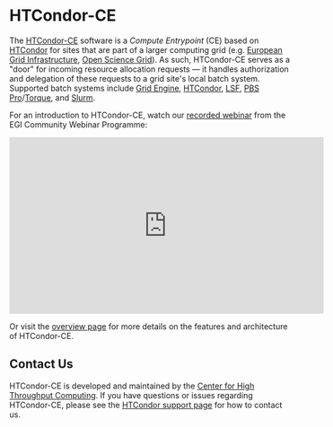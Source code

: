HTCondor-CE
===========

The [HTCondor-CE](overview) software is a *Compute Entrypoint* (CE) based on [HTCondor](http://htcondor.org) for sites
that are part of a larger computing grid
(e.g. [European Grid Infrastructure](https://www.egi.eu/), [Open Science Grid](https://opensciencegrid.org/)).
As such, HTCondor-CE serves as a "door" for incoming resource allocation requests — it handles authorization and
delegation of these requests to a grid site's local batch system.
Supported batch systems include
[Grid Engine](http://www.univa.com/products/),
[HTCondor](http://htcondor.org),
[LSF](https://www.ibm.com/us-en/marketplace/hpc-workload-management),
[PBS Pro](https://www.pbsworks.com/PBSProduct.aspx?n=Altair-PBS-Professional&c=Overview-and-Capabilities)/[Torque](https://adaptivecomputing.com/cherry-services/torque-resource-manager/),
and [Slurm](https://slurm.schedmd.com/).

For an introduction to HTCondor-CE, watch our [recorded webinar](https://www.youtube.com/embed/6IWaMbofG7M) from the EGI
Community Webinar Programme:

<iframe width="560" height="315" src="https://www.youtube.com/embed/6IWaMbofG7M" frameborder="0" allow="accelerometer; autoplay; encrypted-media; gyroscope; picture-in-picture" allowfullscreen>
</iframe>

Or visit the [overview page](overview.md) for more details on the features and architecture of HTCondor-CE.

Contact Us
----------

HTCondor-CE is developed and maintained by the [Center for High Throughput Computing](http://chtc.cs.wisc.edu/).
If you have questions or issues regarding HTCondor-CE, please see the
[HTCondor support page](https://research.cs.wisc.edu/htcondor/htcondor-support/) for how to contact us.
